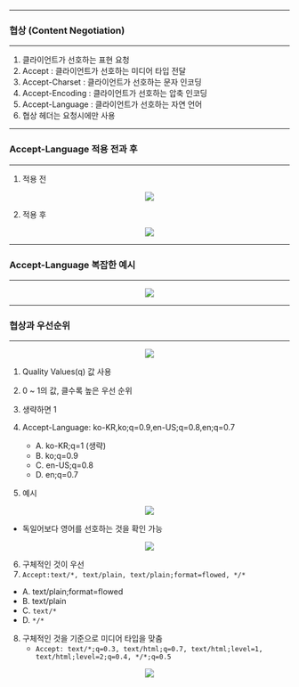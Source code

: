-----
### 협상 (Content Negotiation)
-----
1. 클라이언트가 선호하는 표현 요청
2. Accept : 클라이언트가 선호하는 미디어 타입 전달
3. Accept-Charset : 클라이언트가 선호하는 문자 인코딩
4. Accept-Encoding : 클라이언트가 선호하는 압축 인코딩
5. Accept-Language : 클라이언트가 선호하는 자연 언어
6. 협상 헤더는 요청시에만 사용

-----
### Accept-Language 적용 전과 후
-----
1. 적용 전
<div align="center">
<img src="https://github.com/sooyounghan/HTTP/assets/34672301/14ba83d5-214a-42c5-9695-8efaabdea129">
</div>

2. 적용 후
<div align="center">
<img src="https://github.com/sooyounghan/HTTP/assets/34672301/a98f0acd-7561-4846-be40-d296575c134d">
</div>

-----
### Accept-Language 복잡한 예시
-----
<div align="center">
<img src="https://github.com/sooyounghan/HTTP/assets/34672301/8a611c30-601a-4e14-9542-620e4ccec8b7">
</div>

-----
### 협상과 우선순위
-----
<div align="center">
<img src="https://github.com/sooyounghan/HTTP/assets/34672301/e337bcc0-f0f9-4c93-acd5-053333b7328a">
</div>

1. Quality Values(q) 값 사용
2. 0 ~ 1의 값, 클수록 높은 우선 순위
3. 생략하면 1
4. Accept-Language: ko-KR,ko;q=0.9,en-US;q=0.8,en;q=0.7
   - A. ko-KR;q=1 (생략)
   - B. ko;q=0.9
   - C. en-US;q=0.8
   - D. en;q=0.7

5. 예시
<div align="center">
<img src="https://github.com/sooyounghan/HTTP/assets/34672301/21a70110-acbb-4208-95ab-f9d2e9e11c48">
</div>

  - 독일어보다 영어를 선호하는 것을 확인 가능

<div align="center">
<img src="https://github.com/sooyounghan/HTTP/assets/34672301/34ce4bf5-0c66-4050-a182-e1843788738c">
</div>

6. 구체적인 것이 우선
7. ```Accept:text/*, text/plain, text/plain;format=flowed, */*```
  - A. text/plain;format=flowed
  - B. text/plain
  - C. ```text/*```
  - D. ```*/*```

8. 구체적인 것을 기준으로 미디어 타입을 맞춤
   - ```Accept: text/*;q=0.3, text/html;q=0.7, text/html;level=1, text/html;level=2;q=0.4, */*;q=0.5```
<div align="center">
<img src="https://github.com/sooyounghan/HTTP/assets/34672301/3dab2f6f-fa7c-4876-9e8e-3ea9262e97a6">
</div>
